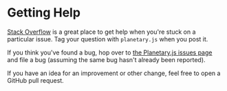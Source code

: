 Getting Help
============

[Stack Overflow](http://stackoverflow.com/) is a great place to get help when you're stuck on a particular issue. Tag your question with `planetary.js` when you post it.

If you think you've found a bug, hop over to [the Planetary.js issues page](https://github.com/BinaryMuse/planetary.js/issues) and file a bug (assuming the same bug hasn't already been reported).

If you have an idea for an improvement or other change, feel free to open a GitHub pull request.

